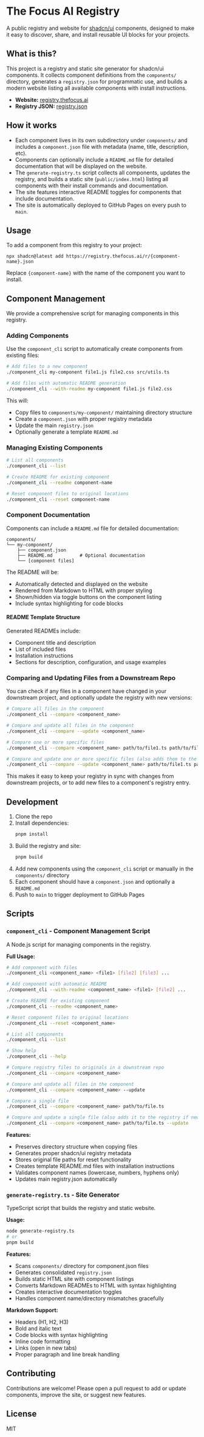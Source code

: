 # The Focus AI Registry

A public registry and website for [shadcn/ui](https://ui.shadcn.com/) components, designed to make it easy to discover, share, and install reusable UI blocks for your projects.

## What is this?

This project is a registry and static site generator for shadcn/ui components. It collects component definitions from the `components/` directory, generates a `registry.json` for programmatic use, and builds a modern website listing all available components with install instructions.

- **Website:** [registry.thefocus.ai](https://registry.thefocus.ai)
- **Registry JSON:** [registry.json](https://registry.thefocus.ai/registry.json)

## How it works

- Each component lives in its own subdirectory under `components/` and includes a `component.json` file with metadata (name, title, description, etc).
- Components can optionally include a `README.md` file for detailed documentation that will be displayed on the website.
- The `generate-registry.ts` script collects all components, updates the registry, and builds a static site (`public/index.html`) listing all components with their install commands and documentation.
- The site features interactive README toggles for components that include documentation.
- The site is automatically deployed to GitHub Pages on every push to `main`.

## Usage

To add a component from this registry to your project:

```
npx shadcn@latest add https://registry.thefocus.ai/r/{component-name}.json
```

Replace `{component-name}` with the name of the component you want to install.

## Component Management

We provide a comprehensive script for managing components in this registry.

### Adding Components

Use the `component_cli` script to automatically create components from existing files:

```bash
# Add files to a new component
./component_cli my-component file1.js file2.css src/utils.ts

# Add files with automatic README generation
./component_cli --with-readme my-component file1.js file2.css
```

This will:
- Copy files to `components/my-component/` maintaining directory structure
- Create a `component.json` with proper registry metadata
- Update the main `registry.json`
- Optionally generate a template `README.md`

### Managing Existing Components

```bash
# List all components
./component_cli --list

# Create README for existing component
./component_cli --readme component-name

# Reset component files to original locations
./component_cli --reset component-name
```

### Component Documentation

Components can include a `README.md` file for detailed documentation:

```
components/
└── my-component/
    ├── component.json
    ├── README.md          # Optional documentation
    └── [component files]
```

The README will be:
- Automatically detected and displayed on the website
- Rendered from Markdown to HTML with proper styling
- Shown/hidden via toggle buttons on the component listing
- Include syntax highlighting for code blocks

#### README Template Structure

Generated READMEs include:
- Component title and description
- List of included files
- Installation instructions
- Sections for description, configuration, and usage examples

### Comparing and Updating Files from a Downstream Repo

You can check if any files in a component have changed in your downstream project, and optionally update the registry with new versions:

```bash
# Compare all files in the component
./component_cli --compare <component_name>

# Compare and update all files in the component
./component_cli --compare --update <component_name>

# Compare one or more specific files
./component_cli --compare <component_name> path/to/file1.ts path/to/file2.ts

# Compare and update one or more specific files (also adds them to the registry if new)
./component_cli --compare --update <component_name> path/to/file1.ts path/to/file2.ts
```

This makes it easy to keep your registry in sync with changes from downstream projects, or to add new files to a component's registry entry.

## Development

1. Clone the repo
2. Install dependencies:
   ```sh
   pnpm install
   ```
3. Build the registry and site:
   ```sh
   pnpm build
   ```
4. Add new components using the `component_cli` script or manually in the `components/` directory
5. Each component should have a `component.json` and optionally a `README.md`
6. Push to `main` to trigger deployment to GitHub Pages

## Scripts

### `component_cli` - Component Management Script

A Node.js script for managing components in the registry.

**Full Usage:**
```bash
# Add component with files
./component_cli <component_name> <file1> [file2] [file3] ...

# Add component with automatic README
./component_cli --with-readme <component_name> <file1> [file2] ...

# Create README for existing component
./component_cli --readme <component_name>

# Reset component files to original locations
./component_cli --reset <component_name>

# List all components
./component_cli --list

# Show help
./component_cli --help

# Compare registry files to originals in a downstream repo
./component_cli --compare <component_name>

# Compare and update all files in the component
./component_cli --compare <component_name> --update

# Compare a single file
./component_cli --compare <component_name> path/to/file.ts

# Compare and update a single file (also adds it to the registry if new)
./component_cli --compare <component_name> path/to/file.ts --update
```

**Features:**
- Preserves directory structure when copying files
- Generates proper shadcn/ui registry metadata
- Stores original file paths for reset functionality
- Creates template README.md files with installation instructions
- Validates component names (lowercase, numbers, hyphens only)
- Updates main registry.json automatically

### `generate-registry.ts` - Site Generator

TypeScript script that builds the registry and static website.

**Usage:**
```bash
node generate-registry.ts
# or
pnpm build
```

**Features:**
- Scans `components/` directory for component.json files
- Generates consolidated `registry.json`
- Builds static HTML site with component listings
- Converts Markdown READMEs to HTML with syntax highlighting
- Creates interactive documentation toggles
- Handles component name/directory mismatches gracefully

**Markdown Support:**
- Headers (H1, H2, H3)
- Bold and italic text
- Code blocks with syntax highlighting
- Inline code formatting
- Links (open in new tabs)
- Proper paragraph and line break handling

## Contributing

Contributions are welcome! Please open a pull request to add or update components, improve the site, or suggest new features.

## License

MIT
